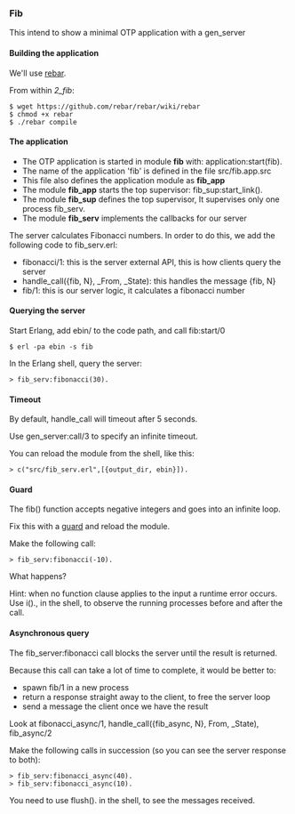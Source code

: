 ### Fib

This intend to show a minimal OTP application with a gen_server

#### Building the application

We'll use [rebar](https://github.com/basho/rebar).

From within *2_fib*:

    $ wget https://github.com/rebar/rebar/wiki/rebar
    $ chmod +x rebar 
    $ ./rebar compile

#### The application

* The OTP application is started in module **fib** with: application:start(fib).
* The name of the application 'fib' is defined in the file src/fib.app.src
* This file also defines the application module as **fib_app** 
* The module **fib_app** starts the top supervisor: fib_sup:start_link().
* The module **fib_sup** defines the top supervisor, It supervises only one process fib_serv.
* The module **fib_serv** implements the callbacks for our server


The server calculates Fibonacci numbers. In order to do this, we add the following code to fib_serv.erl:

* fibonacci/1: this is the server external API, this is how clients query the server
* handle_call({fib, N}, _From, _State): this handles the message {fib, N}
* fib/1: this is our server logic, it calculates a fibonacci number

#### Querying the server

Start Erlang, add ebin/ to the code path, and call fib:start/0

    $ erl -pa ebin -s fib
    
In the Erlang shell, query the server:

    > fib_serv:fibonacci(30).
    
#### Timeout

By default, handle_call will timeout after 5 seconds.

Use gen_server:call/3 to specify an infinite timeout.

You can reload the module from the shell, like this:

    > c("src/fib_serv.erl",[{output_dir, ebin}]).

#### Guard

The fib() function accepts negative integers and goes into an infinite loop.

Fix this with a [guard](http://www.erlang.org/doc/getting_started/seq_prog.html#id63162) and reload the module.

Make the following call: 

    > fib_serv:fibonacci(-10).

What happens? 

Hint: when no function clause applies to the input a runtime error occurs. Use i()., in the shell, to observe the running processes before and after the call.


#### Asynchronous query

The fib_server:fibonacci call blocks the server until the result is returned.

Because this call can take a lot of time to complete, it would be better to:

* spawn fib/1 in a new process
* return a response straight away to the client, to free the server loop
* send a message the client once we have the result

Look at fibonacci_async/1, handle_call({fib_async, N}, From, _State), fib_async/2

Make the following calls in succession (so you can see the server response to both):

    > fib_serv:fibonacci_async(40).
    > fib_serv:fibonacci_async(10).

You need to use flush(). in the shell, to see the messages received. 


